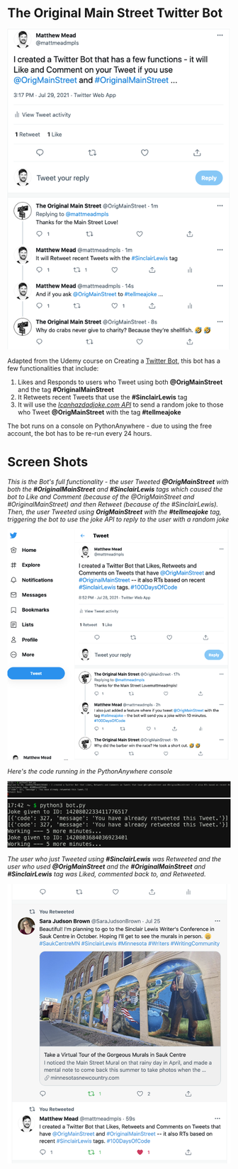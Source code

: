 # The Original Main Street Twitter Bot


![Twitter Explainer](./assets/explaination.png)


Adapted from the Udemy course on Creating a [Twitter Bot](https://www.udemy.com/share/101I4E2@FG5gfWJKcFQMcE5GBXpzRD5HY1diSnA=/), this bot has a few functionalities that include:

1. Likes and Responds to users who Tweet using both **@OrigMainStreet** and the tag **#OriginalMainStreet**
2. It Retweets recent Tweets that use the **#SinclairLewis** tag
3. It will use the [_Icanhazdadjoke.com API_](https://icanhazdadjoke.com/api) to send a random joke to those who Tweet **@OrigMainStreet** with the tag **#tellmeajoke**


The bot runs on a console on PythonAnywhere - due to using the free account, the bot has to be re-run every 24 hours.


# Screen Shots

_This is the Bot's full functionality - the user Tweeted **@OrigMainStreet** with both the **#OriginalMainStreet** and **#SinclairLewis** tags which caused the bot to Like and Comment (because of the @OrigMainStreet and #OriginalMainStreet) and then Retweet (because of the #SinclairLewis). Then, the user Tweeted using **OrigMainStreet** with the **#tellmeajoke** tag, triggering the bot to use the joke API to reply to the user with a random joke_

![Full Functionality - Twitter Bot](./assets/fullFunctionality.png)



_Here's the code running in the PythonAnywhere console_

![Python Anywhere - Twitter Bot Retweet](./assets/twitterBotConsole.png)
![Python Anywhere - Twitter Bot Retweet](./assets/jokeInConsole.png)




_The user who just Tweeted using **#SinclairLewis** was Retweeted and the user who used **@OrigMainStreet** and the **#OriginalMainStreet** and **#SinclairLewis** tag was Liked, commented back to, and Retweeted._

![Twitter Bot Results](./assets/twitterBotResults.png)


